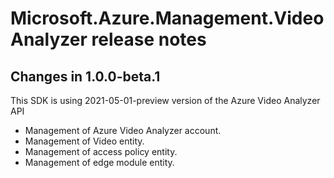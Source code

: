 # Microsoft.Azure.Management.VideoAnalyzer release notes

## Changes in 1.0.0-beta.1

This SDK is using 2021-05-01-preview version of the Azure Video Analyzer API

- Management of Azure Video Analyzer account.
- Management of Video entity.
- Management of access policy entity.
- Management of edge module entity.
